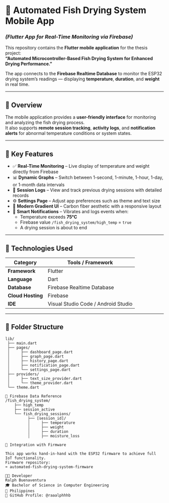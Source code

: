 # 📱 Automated Fish Drying System Mobile App  
### *(Flutter App for Real-Time Monitoring via Firebase)*  

This repository contains the **Flutter mobile application** for the thesis project:  
**“Automated Microcontroller-Based Fish Drying System for Enhanced Drying Performance.”**  

The app connects to the **Firebase Realtime Database** to monitor the ESP32 drying system’s readings — displaying **temperature**, **duration**, and **weight** in real time.

---

## 🧠 Overview  

The mobile application provides a **user-friendly interface** for monitoring and analyzing the fish drying process.  
It also supports **remote session tracking**, **activity logs**, and **notification alerts** for abnormal temperature conditions or system states.  

---

## 🧩 Key Features  

- ✅ **Real-Time Monitoring** – Live display of temperature and weight directly from Firebase  
- 📊 **Dynamic Graphs** – Switch between 1-second, 1-minute, 1-hour, 1-day, or 1-month data intervals  
- 📜 **Session Logs** – View and track previous drying sessions with detailed records  
- ⚙️ **Settings Page** – Adjust app preferences such as theme and text size  
- 🎨 **Modern Gradient UI** – Carbon fiber aesthetic with a responsive layout  
- 🔔 **Smart Notifications** – Vibrates and logs events when:  
  - Temperature exceeds **75°C**  
  - Firebase value `/fish_drying_system/high_temp` = `true`  
  - A drying session is about to end  

---

## 🧰 Technologies Used  

| Category | Tools / Framework |
|-----------|-------------------|
| **Framework** | Flutter |
| **Language** | Dart |
| **Database** | Firebase Realtime Database |
| **Cloud Hosting** | Firebase |
| **IDE** | Visual Studio Code / Android Studio |

---

## 📁 Folder Structure  

```plaintext
lib/
 ├── main.dart
 ├── pages/
 │     ├── dashboard_page.dart
 │     ├── graph_page.dart
 │     ├── history_page.dart
 │     ├── notification_page.dart
 │     └── settings_page.dart
 ├── providers/
 │     ├── text_size_provider.dart
 │     └── theme_provider.dart
 └── theme.dart

📡 Firebase Data Reference
/fish_drying_system/
    ├── high_temp
    ├── session_active
    └── fish_drying_sessions/
          ├── [session_id]/
          │     ├── temperature
          │     ├── weight
          │     ├── duration
          │     ├── moisture_loss

🔗 Integration with Firmware

This app works hand-in-hand with the ESP32 firmware to achieve full IoT functionality.
Firmware repository:
➡️ automated-fish-drying-system-firmware

👨‍💻 Developer
Ralph Buenaventura
🎓 Bachelor of Science in Computer Engineering
📍 Philippines
🔗 GitHub Profile: @raaalphhhb
